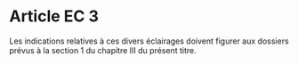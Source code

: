 # Article EC 3

Les indications relatives à ces divers éclairages doivent figurer aux dossiers prévus à la section 1 du chapitre III du présent titre.
